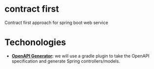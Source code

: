 # contract first

Contract first approach for spring boot web service

# Techonologies

* **[OpenAPI Generator](https://github.com/OpenAPITools/openapi-generator/tree/master/modules/openapi-generator-gradle-plugin):** we will use a gradle plugin to take the OpenAPI specification and generate Spring controllers/models.
